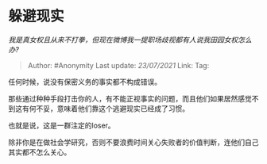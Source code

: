 # 躲避现实
*我是真女权且从来不打拳，但现在微博我一提职场歧视都有人说我田园女权怎么办?*

> Author: #Anonymity
> Last update: *23/07/2021* 
> Link:
> Tag:  

 
任何时候，说没有保密义务的事实都不构成错误。

那些通过种种手段打击你的人，有不能正视事实的问题，而且他们如果居然感觉不到这有何不妥，意味着他们靠这个逃避现实已经成了习惯。

也就是说，这是一群注定的loser。

除非你是在做社会学研究，否则不要浪费时间关心失败者的价值判断，连他们自己其实都不怎么关心。



